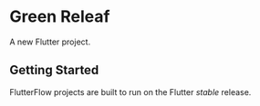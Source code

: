 # Green Releaf

A new Flutter project.

## Getting Started

FlutterFlow projects are built to run on the Flutter _stable_ release.
